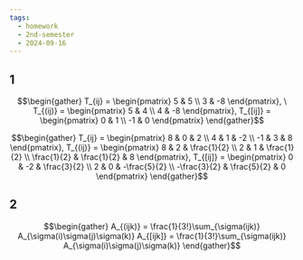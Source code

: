 ```yaml
---
tags:
  - homework
  - 2nd-semester
  - 2024-09-16
---
```

## 1

$$\begin{gather}
T_{ij} = \begin{pmatrix}
5 & 5 \\
3 & -8
\end{pmatrix}, \ T_{(ij)} = \begin{pmatrix}
5 & 4 \\
4 & -8
\end{pmatrix}, T_{[ij]} = \begin{pmatrix}
0 & 1 \\
-1 & 0
\end{pmatrix}
\end{gather}$$

$$\begin{gather}
T_{ij} = \begin{pmatrix}
8 & 0 & 2 \\
4 & 1 & -2 \\
-1 & 3 & 8
\end{pmatrix}, T_{(ij)} = \begin{pmatrix}
8 & 2 & \frac{1}{2} \\
2 & 1 & \frac{1}{2} \\
\frac{1}{2} & \frac{1}{2} & 8
\end{pmatrix}, T_{[ij]} = \begin{pmatrix}
0 & -2 & \frac{3}{2} \\
2 & 0 & -\frac{5}{2} \\
-\frac{3}{2} & \frac{5}{2} & 0
\end{pmatrix}
\end{gather}$$

## 2

$$\begin{gather}
A_{(ijk)} = \frac{1}{3!}\sum_{\sigma(ijk)} A_{\sigma(i)\sigma(j)\sigma(k)} 
A_{[ijk]} = \frac{1}{3!}\sum_{\sigma(ijk)} A_{\sigma(i)\sigma(j)\sigma(k)} 
\end{gather}$$
